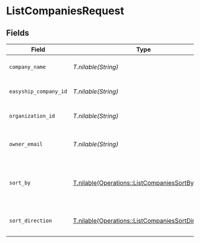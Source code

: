 # ListCompaniesRequest


## Fields

| Field                                                                                                      | Type                                                                                                       | Required                                                                                                   | Description                                                                                                |
| ---------------------------------------------------------------------------------------------------------- | ---------------------------------------------------------------------------------------------------------- | ---------------------------------------------------------------------------------------------------------- | ---------------------------------------------------------------------------------------------------------- |
| `company_name`                                                                                             | *T.nilable(String)*                                                                                        | :heavy_minus_sign:                                                                                         | Filter by company name                                                                                     |
| `easyship_company_id`                                                                                      | *T.nilable(String)*                                                                                        | :heavy_minus_sign:                                                                                         | Filter by Easyship company ID                                                                              |
| `organization_id`                                                                                          | *T.nilable(String)*                                                                                        | :heavy_minus_sign:                                                                                         | Filter by organization ID                                                                                  |
| `owner_email`                                                                                              | *T.nilable(String)*                                                                                        | :heavy_minus_sign:                                                                                         | Filter by company owner's email                                                                            |
| `sort_by`                                                                                                  | [T.nilable(Operations::ListCompaniesSortBy)](../../models/operations/listcompaniessortby.md)               | :heavy_minus_sign:                                                                                         | Sort records by listed columns. Default: `created_at`                                                      |
| `sort_direction`                                                                                           | [T.nilable(Operations::ListCompaniesSortDirection)](../../models/operations/listcompaniessortdirection.md) | :heavy_minus_sign:                                                                                         | Set the sort direction. Default: `DESC`                                                                    |